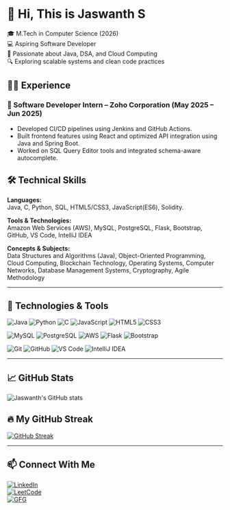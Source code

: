

<!--
**Jaswanth-3174/Jaswanth-3174** is a ✨ _special_ ✨ repository because its `README.md` (this file) appears on your GitHub profile.
jjjj
Here are some ideas to get you started: 

- 🔭 I’m currently working on ...
- 🌱 I’m currently learning ...
- 👯 I’m looking to collaborate on ...
- 🤔 I’m looking for help with ...
- 💬 Ask me about ...
- 📫 How to reach me: ...
- 😄 Pronouns: ....
- ⚡ Fun fact: .....
![Solidity](https://img.shields.io/badge/-Solidity-363636?style=flat&logo=solidity)
-->

# 👋 Hi, This is Jaswanth S

🎓 M.Tech in Computer Science (2026)  
💻 Aspiring Software Developer  
🚀 Passionate about Java, DSA, and Cloud Computing  
🔍 Exploring scalable systems and clean code practices


## 🧑‍💻 Experience

### 💼 Software Developer Intern – Zoho Corporation (May 2025 – Jun 2025)
- Developed CI/CD pipelines using Jenkins and GitHub Actions.
- Built frontend features using React and optimized API integration using Java and Spring Boot.
- Worked on SQL Query Editor tools and integrated schema-aware autocomplete.


## 🛠️ Technical Skills

**Languages:**  
Java, C, Python, SQL, HTML5/CSS3, JavaScript(ES6), Solidity.

**Tools & Technologies:**  
Amazon Web Services (AWS), MySQL, PostgreSQL, Flask, Bootstrap, GitHub, VS Code, IntelliJ IDEA

**Concepts & Subjects:**  
Data Structures and Algorithms (Java), Object-Oriented Programming, Cloud Computing, Blockchain Technology, Operating Systems, Computer Networks, Database Management Systems, Cryptography, Agile Methodology

---

## 🔧 Technologies & Tools

![Java](https://img.shields.io/badge/-Java-007396?style=flat&logo=java)
![Python](https://img.shields.io/badge/-Python-3776AB?style=flat&logo=python)
![C](https://img.shields.io/badge/-C-00599C?style=flat&logo=c)
![JavaScript](https://img.shields.io/badge/-JavaScript-F7DF1E?style=flat&logo=javascript)
![HTML5](https://img.shields.io/badge/-HTML5-E34F26?style=flat&logo=html5)
![CSS3](https://img.shields.io/badge/-CSS3-1572B6?style=flat&logo=css3)

![MySQL](https://img.shields.io/badge/-MySQL-4479A1?style=flat&logo=mysql)
![PostgreSQL](https://img.shields.io/badge/-PostgreSQL-336791?style=flat&logo=postgresql)
![AWS](https://img.shields.io/badge/-AWS-232F3E?style=flat&logo=amazon-aws)
![Flask](https://img.shields.io/badge/-Flask-000000?style=flat&logo=flask)
![Bootstrap](https://img.shields.io/badge/-Bootstrap-563D7C?style=flat&logo=bootstrap)

![Git](https://img.shields.io/badge/-Git-F05032?style=flat&logo=git)
![GitHub](https://img.shields.io/badge/-GitHub-181717?style=flat&logo=github)
![VS Code](https://img.shields.io/badge/-VS%20Code-007ACC?style=flat&logo=visual-studio-code)
![IntelliJ IDEA](https://img.shields.io/badge/-IntelliJ%20IDEA-000000?style=flat&logo=intellij-idea)


---

## 📈 GitHub Stats
![Jaswanth's GitHub stats](https://github-readme-stats.vercel.app/api?username=Jaswanth-3174&show_icons=true&theme=radical)


## 🔥 My GitHub Streak
[![GitHub Streak](https://streak-stats.demolab.com?user=Jaswanth-3174&theme=default)](https://git.io/streak-stats)

---

## 📫 Connect With Me
[![LinkedIn](https://img.shields.io/badge/-LinkedIn-blue?style=flat&logo=linkedin)](https://linkedin.com/in/jaswanths2004)  
[![LeetCode](https://img.shields.io/badge/-LeetCode-FFA116?style=flat&logo=leetcode)](https://leetcode.com/u/Jaswanth_S)  
[![GFG](https://img.shields.io/badge/-GeeksforGeeks-14C38E?style=flat&logo=geeksforgeeks)](https://www.geeksforgeeks.org/user/sjaswanth2004/)
